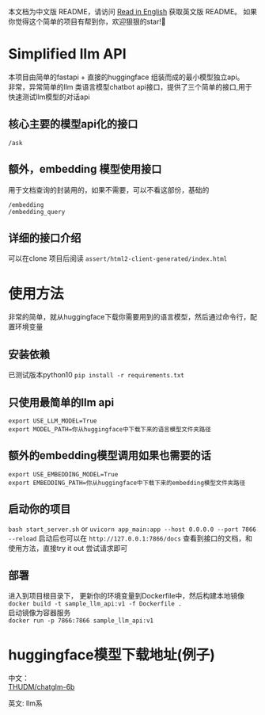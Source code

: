 本文档为中文版 README，请访问 [Read in English](README_EN.md) 获取英文版 README。
如果你觉得这个简单的项目有帮到你，欢迎狠狠的star!🤗


# Simplified llm API
本项目由简单的fastapi + 直接的huggingface 组装而成的最小模型独立api。   
非常，异常简单的llm 类语言模型chatbot api接口，提供了三个简单的接口,用于快速测试llm模型的对话api
## 核心主要的模型api化的接口
```shell
/ask  
```

## 额外，embedding 模型使用接口
用于文档查询的封装用的，如果不需要，可以不看这部份，基础的  

```shell
/embedding  
/embedding_query
```

## 详细的接口介绍
可以在clone 项目后阅读
`assert/html2-client-generated/index.html`


# 使用方法
非常的简单，就从huggingface下载你需要用到的语言模型，然后通过命令行，配置环境变量
## 安装依赖
已测试版本python10
`pip install -r requirements.txt`

## 只使用最简单的llm api
```shell
export USE_LLM_MODEL=True
export MODEL_PATH=你从huggingface中下载下来的语言模型文件夹路径
```

## 额外的embedding模型调用如果也需要的话
```shell
export USE_EMBEDDING_MODEL=True
export EMBEDDING_PATH=你从huggingface中下载下来的embedding模型文件夹路径
```

## 启动你的项目
`bash start_server.sh` or `uvicorn app_main:app --host 0.0.0.0 --port 7866 --reload`
启动后也可以在 `http://127.0.0.1:7866/docs` 查看到接口的文档，和使用方法，直接try it out 尝试请求即可

## 部署
进入到项目根目录下，
更新你的环境变量到Dockerfile中，然后构建本地镜像
`docker build -t sample_llm_api:v1 -f Dockerfile .`  
启动镜像为容器服务  
`docker run -p 7866:7866 sample_llm_api:v1`


# huggingface模型下载地址(例子)
中文：  
<a href="https://huggingface.co/THUDM/chatglm-6b" target="_blank">THUDM/chatglm-6b</a>

英文:
llm系
